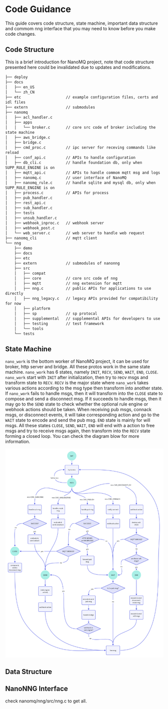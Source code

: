 # Code Guidance

This guide covers code structure, state machine, important data structure and commom nng interface that you may need to know before you make code changes.

## Code Structure

This is a brief introduction for NanoMQ project, note that code structure presented here could be invalidated due to updates and modifications. 

```shell
├── deploy
├── docs
│   ├── en_US            
│   └── zh_CN            
├── etc                    // example configuration files, certs and idl files
├── extern                 // submodules
├── nanomq
│   ├── acl_handler.c    
│   ├── apps
│   │   └── broker.c       // core src code of broker including the state machine
│   ├── aws_bridge.c     
│   ├── bridge.c         
│   ├── cmd_proc.c         // ipc server for receving commands like reload
│   ├── conf_api.c         // APIs to handle configuration
│   ├── db_cli.c           // handle foundation db, only when SUPP_RULE_ENGINE is on
│   ├── mqtt_api.c         // APIs to handle commom mqtt msg and logs
│   ├── nanomq.c           // user interface of NanoMQ
│   ├── nanomq_rule.c      // handle sqlite and mysql db, only when SUPP_RULE_ENGINE is on
│   ├── process.c          // APIs for process
│   ├── pub_handler.c    
│   ├── rest_api.c       
│   ├── sub_handler.c    
│   ├── tests            
│   ├── unsub_handler.c  
│   ├── webhook_inproc.c   // webhook server
│   ├── webhook_post.c   
│   └── web_server.c       // web server to handle web request
├── nanomq_cli             // mqtt client 
└── nng                   
    ├── demo              
    ├── docs             
    ├── etc              
    ├── extern             // submodules of nanonng
    ├── src              
    │   ├── compat       
    │   ├── core           // core src code of nng
    │   ├── mqtt           // nng extension for mqtt
    │   ├── nng.c          // public APIs for applications to use directly
    │   ├── nng_legacy.c   // legacy APIs provided for compatibility for now
    │   ├── platform     
    │   ├── sp             // sp protocal
    │   ├── supplemental   // supplemental APIs for developers to use
    │   ├── testing        // test framework
    │   └── tools        
    └── tests            
```

## State Machine

`nano_work` is the bottom worker of NanoMQ project, it can be used for broker, http server and bridge. All these protos work in the same state machine. `nano_work` has 6 states, namely `INIT`, `RECV`, `SEND`, `WAIT`, `END`, `CLOSE`. `nano_work` start with `INIT` after initialization, then try to recv msgs and transform state to `RECV`. `RECV` is the major state where `nano_work` takes various actions according to the msg type then transform into another state. If `nano_work` fails to handle msgs, then it will transform into the `CLOSE` state to compose and send a disconnect msg. If it succeeds to handle msgs, then it may go to the `SEND`  state to check whether the optional rule engine or webhook actions should be taken. When receiving pub msgs, connack msgs, or disconnect events, it will take corresponding action and go to the `WAIT` state to encode and send the pub msg. `END` state is mainly for will msgs. All these states `CLOSE`, `SEND`, `WAIT`, `END` will end with a action to free msgs and try to receive msgs again, then transform into the `RECV` state forming a closed loop. You can check the diagram blow for more information.

![image](docs/zh_CN/images/NanoMQ_state_machine.png)

## Data Structure

## NanoNNG Interface

check nanomq/nng/src/nng.c to get all.